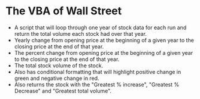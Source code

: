 # The VBA of Wall Street
* A script that will loop through one year of stock data for each run and return the total volume each stock had over that year.
* Yearly change from opening price at the beginning of a given year to the closing price at the end of that year.
* The percent change from opening price at the beginning of a given year to the closing price at the end of that year.
* The total stock volume of the stock.
* Also has conditional formatting that will highlight positive change in green and negative change in red.
* Also returns the stock with the "Greatest % increase", "Greatest % Decrease" and "Greatest total volume".
